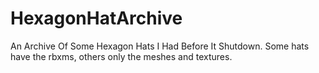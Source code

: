 # HexagonHatArchive
An Archive Of Some Hexagon Hats I Had Before It Shutdown.
Some hats have the rbxms, others only the meshes and textures.
